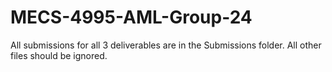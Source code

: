 # MECS-4995-AML-Group-24

All submissions for all 3 deliverables are in the Submissions folder. All other files should be ignored.
